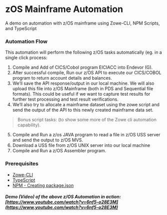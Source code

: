 # zOS Mainframe Automation

A demo on automation with z/OS mainframe using Zowe-CLI, NPM Scripts, and TypeScript
  


### Automation Flow
This automation will perform the following z/OS tasks automatically (eg. in a single click process:

1. Compile and Add of CICS/Cobol program EICIACC into Endevor (G).
2. After successful compile, Run our z/OS API to execute our CICS/COBOL program to return account details and balances.
3. We’ll save the API response/output in our local machine. We will also upload this file into z/OS Mainframe (both in PDS and Sequential file formats). This could be useful if we want to capture test results for further test processing and test result verifications.
4. We’ll also try to allocate a mainframe dataset using the zowe script and send the output of the API to this newly created mainframe data set.

> Bonus script tasks: (to show some more of the Zowe cli automation capability).
5. Compile and Run a z/os JAVA program to read a file in z/OS USS server and send the output to z/OS MVS.
6. Download a USS file from z/OS UNIX server into our local machine
7. Compile and Run a z/OS Assembler program.



### Prerequisites
- [Zowe-CLI](https://code.visualstudio.com/docs/typescript/typescript-compiling)
- [TypeScript](https://code.visualstudio.com/docs/typescript/typescript-compiling)
- [NPM - Creating package.json](https://docs.npmjs.com/creating-node-js-modules)


##### Demo (Video) of the above z/OS Automation in action: [https://www.youtube.com/watch?v=6nf5-o28E3M](https://www.youtube.com/watch?v=6nf5-o28E3M)
